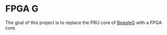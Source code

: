 # FPGA G

The goal of this project is to replace the PRU core of [BeagleG](https://github.com/hzeller/beagleg) with a FPGA core.
